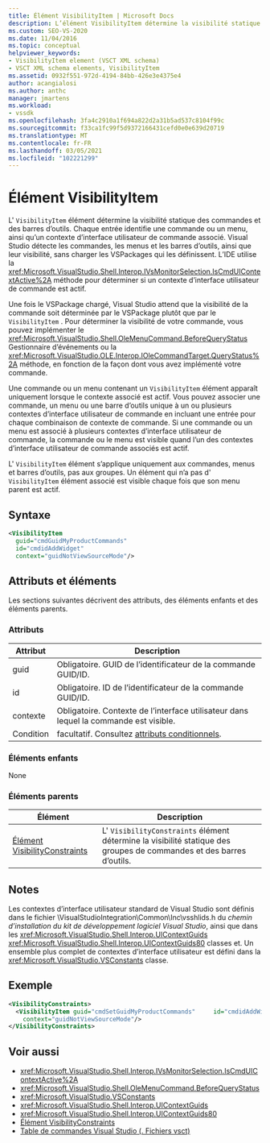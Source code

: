 ```yaml
---
title: Élément VisibilityItem | Microsoft Docs
description: L’élément VisibilityItem détermine la visibilité statique des commandes et des barres d’outils. Les entrées identifient une commande ou un menu, ainsi qu’un contexte d’interface utilisateur de commande associé.
ms.custom: SEO-VS-2020
ms.date: 11/04/2016
ms.topic: conceptual
helpviewer_keywords:
- VisibilityItem element (VSCT XML schema)
- VSCT XML schema elements, VisibilityItem
ms.assetid: 0932f551-972d-4194-84bb-426e3e4375e4
author: acangialosi
ms.author: anthc
manager: jmartens
ms.workload:
- vssdk
ms.openlocfilehash: 3fa4c2910a1f694a822d2a31b5ad537c8104f99c
ms.sourcegitcommit: f33ca1fc99f5d9372166431cefd0e0e639d20719
ms.translationtype: MT
ms.contentlocale: fr-FR
ms.lasthandoff: 03/05/2021
ms.locfileid: "102221299"
---
```

# <a name="visibilityitem-element"></a>Élément VisibilityItem
L' `VisibilityItem` élément détermine la visibilité statique des commandes et des barres d’outils. Chaque entrée identifie une commande ou un menu, ainsi qu’un contexte d’interface utilisateur de commande associé. Visual Studio détecte les commandes, les menus et les barres d’outils, ainsi que leur visibilité, sans charger les VSPackages qui les définissent. L’IDE utilise la <xref:Microsoft.VisualStudio.Shell.Interop.IVsMonitorSelection.IsCmdUIContextActive%2A> méthode pour déterminer si un contexte d’interface utilisateur de commande est actif.

 Une fois le VSPackage chargé, Visual Studio attend que la visibilité de la commande soit déterminée par le VSPackage plutôt que par le `VisibilityItem` . Pour déterminer la visibilité de votre commande, vous pouvez implémenter le <xref:Microsoft.VisualStudio.Shell.OleMenuCommand.BeforeQueryStatus> Gestionnaire d’événements ou la <xref:Microsoft.VisualStudio.OLE.Interop.IOleCommandTarget.QueryStatus%2A> méthode, en fonction de la façon dont vous avez implémenté votre commande.

 Une commande ou un menu contenant un `VisibilityItem` élément apparaît uniquement lorsque le contexte associé est actif. Vous pouvez associer une commande, un menu ou une barre d’outils unique à un ou plusieurs contextes d’interface utilisateur de commande en incluant une entrée pour chaque combinaison de contexte de commande. Si une commande ou un menu est associé à plusieurs contextes d’interface utilisateur de commande, la commande ou le menu est visible quand l’un des contextes d’interface utilisateur de commande associés est actif.

 L' `VisibilityItem` élément s’applique uniquement aux commandes, menus et barres d’outils, pas aux groupes. Un élément qui n’a pas d' `VisibilityItem` élément associé est visible chaque fois que son menu parent est actif.

## <a name="syntax"></a>Syntaxe

```xml
<VisibilityItem
  guid="cmdGuidMyProductCommands"
  id="cmdidAddWidget"
  context="guidNotViewSourceMode"/>
```

## <a name="attributes-and-elements"></a>Attributs et éléments
 Les sections suivantes décrivent des attributs, des éléments enfants et des éléments parents.

### <a name="attributes"></a>Attributs

|Attribut|Description|
|---------------|-----------------|
|guid|Obligatoire. GUID de l’identificateur de la commande GUID/ID.|
|id|Obligatoire. ID de l’identificateur de la commande GUID/ID.|
|contexte|Obligatoire. Contexte de l’interface utilisateur dans lequel la commande est visible.|
|Condition|facultatif. Consultez [attributs conditionnels](../extensibility/vsct-xml-schema-conditional-attributes.md).|

### <a name="child-elements"></a>Éléments enfants
 None

### <a name="parent-elements"></a>Éléments parents

|Élément|Description|
|-------------|-----------------|
|[Élément VisibilityConstraints](../extensibility/visibilityconstraints-element.md)|L' `VisibilityConstraints` élément détermine la visibilité statique des groupes de commandes et des barres d’outils.|

## <a name="remarks"></a>Notes
 Les contextes d’interface utilisateur standard de Visual Studio sont définis dans le fichier \VisualStudioIntegration\Common\Inc\vsshlids.h du *chemin d’installation du kit de développement logiciel Visual Studio*, ainsi que dans les <xref:Microsoft.VisualStudio.Shell.Interop.UIContextGuids> <xref:Microsoft.VisualStudio.Shell.Interop.UIContextGuids80> classes et. Un ensemble plus complet de contextes d’interface utilisateur est défini dans la <xref:Microsoft.VisualStudio.VSConstants> classe.

## <a name="example"></a>Exemple

```xml
<VisibilityConstraints>
  <VisibilityItem guid="cmdSetGuidMyProductCommands"     id="cmdidAddWidget"
    context="guidNotViewSourceMode"/>
</VisibilityConstraints>
```

## <a name="see-also"></a>Voir aussi
- <xref:Microsoft.VisualStudio.Shell.Interop.IVsMonitorSelection.IsCmdUIContextActive%2A>
- <xref:Microsoft.VisualStudio.Shell.OleMenuCommand.BeforeQueryStatus>
- <xref:Microsoft.VisualStudio.VSConstants>
- <xref:Microsoft.VisualStudio.Shell.Interop.UIContextGuids>
- <xref:Microsoft.VisualStudio.Shell.Interop.UIContextGuids80>
- [Élément VisibilityConstraints](../extensibility/visibilityconstraints-element.md)
- [Table de commandes Visual Studio (. Fichiers vsct)](../extensibility/internals/visual-studio-command-table-dot-vsct-files.md)
